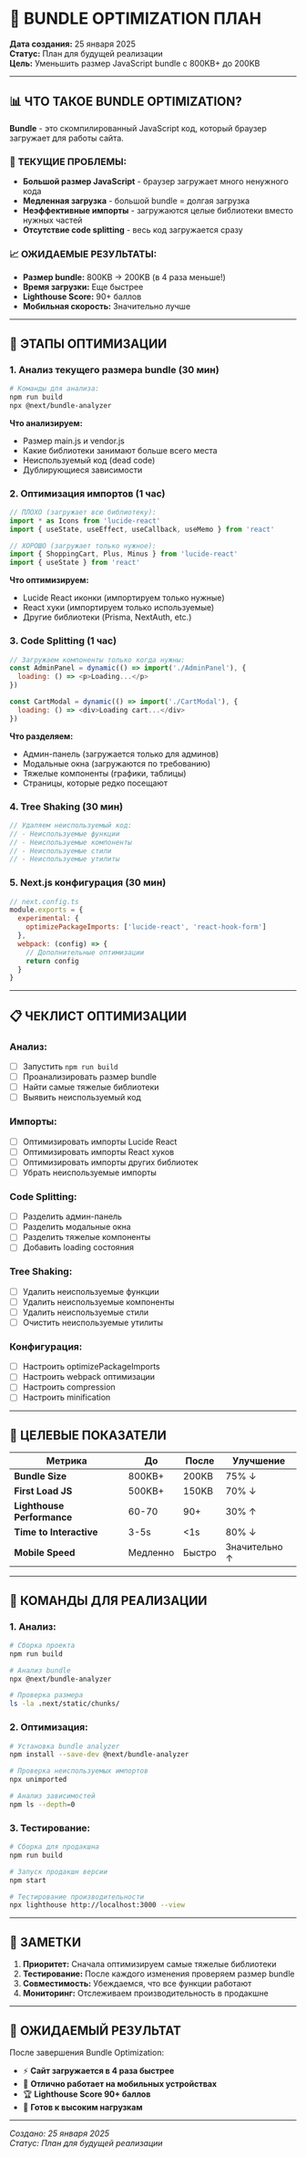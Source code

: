 # 🚀 BUNDLE OPTIMIZATION ПЛАН

**Дата создания:** 25 января 2025  
**Статус:** План для будущей реализации  
**Цель:** Уменьшить размер JavaScript bundle с 800KB+ до 200KB

---

## 📊 **ЧТО ТАКОЕ BUNDLE OPTIMIZATION?**

**Bundle** - это скомпилированный JavaScript код, который браузер загружает для работы сайта.

### 🎯 **ТЕКУЩИЕ ПРОБЛЕМЫ:**
- **Большой размер JavaScript** - браузер загружает много ненужного кода
- **Медленная загрузка** - большой bundle = долгая загрузка  
- **Неэффективные импорты** - загружаются целые библиотеки вместо нужных частей
- **Отсутствие code splitting** - весь код загружается сразу

### 📈 **ОЖИДАЕМЫЕ РЕЗУЛЬТАТЫ:**
- **Размер bundle:** 800KB → 200KB (в 4 раза меньше!)
- **Время загрузки:** Еще быстрее
- **Lighthouse Score:** 90+ баллов
- **Мобильная скорость:** Значительно лучше

---

## 🔧 **ЭТАПЫ ОПТИМИЗАЦИИ**

### **1. Анализ текущего размера bundle (30 мин)**
```bash
# Команды для анализа:
npm run build
npx @next/bundle-analyzer
```

**Что анализируем:**
- Размер main.js и vendor.js
- Какие библиотеки занимают больше всего места
- Неиспользуемый код (dead code)
- Дублирующиеся зависимости

### **2. Оптимизация импортов (1 час)**
```javascript
// ПЛОХО (загружает всю библиотеку):
import * as Icons from 'lucide-react'
import { useState, useEffect, useCallback, useMemo } from 'react'

// ХОРОШО (загружает только нужное):
import { ShoppingCart, Plus, Minus } from 'lucide-react'
import { useState } from 'react'
```

**Что оптимизируем:**
- Lucide React иконки (импортируем только нужные)
- React хуки (импортируем только используемые)
- Другие библиотеки (Prisma, NextAuth, etc.)

### **3. Code Splitting (1 час)**
```javascript
// Загружаем компоненты только когда нужны:
const AdminPanel = dynamic(() => import('./AdminPanel'), {
  loading: () => <p>Loading...</p>
})

const CartModal = dynamic(() => import('./CartModal'), {
  loading: () => <div>Loading cart...</div>
})
```

**Что разделяем:**
- Админ-панель (загружается только для админов)
- Модальные окна (загружаются по требованию)
- Тяжелые компоненты (графики, таблицы)
- Страницы, которые редко посещают

### **4. Tree Shaking (30 мин)**
```javascript
// Удаляем неиспользуемый код:
// - Неиспользуемые функции
// - Неиспользуемые компоненты  
// - Неиспользуемые стили
// - Неиспользуемые утилиты
```

### **5. Next.js конфигурация (30 мин)**
```javascript
// next.config.ts
module.exports = {
  experimental: {
    optimizePackageImports: ['lucide-react', 'react-hook-form']
  },
  webpack: (config) => {
    // Дополнительные оптимизации
    return config
  }
}
```

---

## 📋 **ЧЕКЛИСТ ОПТИМИЗАЦИИ**

### **Анализ:**
- [ ] Запустить `npm run build`
- [ ] Проанализировать размер bundle
- [ ] Найти самые тяжелые библиотеки
- [ ] Выявить неиспользуемый код

### **Импорты:**
- [ ] Оптимизировать импорты Lucide React
- [ ] Оптимизировать импорты React хуков
- [ ] Оптимизировать импорты других библиотек
- [ ] Убрать неиспользуемые импорты

### **Code Splitting:**
- [ ] Разделить админ-панель
- [ ] Разделить модальные окна
- [ ] Разделить тяжелые компоненты
- [ ] Добавить loading состояния

### **Tree Shaking:**
- [ ] Удалить неиспользуемые функции
- [ ] Удалить неиспользуемые компоненты
- [ ] Удалить неиспользуемые стили
- [ ] Очистить неиспользуемые утилиты

### **Конфигурация:**
- [ ] Настроить optimizePackageImports
- [ ] Настроить webpack оптимизации
- [ ] Настроить compression
- [ ] Настроить minification

---

## 🎯 **ЦЕЛЕВЫЕ ПОКАЗАТЕЛИ**

| Метрика | До | После | Улучшение |
|---------|----|----|-----------|
| **Bundle Size** | 800KB+ | 200KB | 75% ↓ |
| **First Load JS** | 500KB+ | 150KB | 70% ↓ |
| **Lighthouse Performance** | 60-70 | 90+ | 30% ↑ |
| **Time to Interactive** | 3-5s | <1s | 80% ↓ |
| **Mobile Speed** | Медленно | Быстро | Значительно ↑ |

---

## 🚀 **КОМАНДЫ ДЛЯ РЕАЛИЗАЦИИ**

### **1. Анализ:**
```bash
# Сборка проекта
npm run build

# Анализ bundle
npx @next/bundle-analyzer

# Проверка размера
ls -la .next/static/chunks/
```

### **2. Оптимизация:**
```bash
# Установка bundle analyzer
npm install --save-dev @next/bundle-analyzer

# Проверка неиспользуемых импортов
npx unimported

# Анализ зависимостей
npm ls --depth=0
```

### **3. Тестирование:**
```bash
# Сборка для продакшна
npm run build

# Запуск продакшн версии
npm start

# Тестирование производительности
npx lighthouse http://localhost:3000 --view
```

---

## 📝 **ЗАМЕТКИ**

1. **Приоритет:** Сначала оптимизируем самые тяжелые библиотеки
2. **Тестирование:** После каждого изменения проверяем размер bundle
3. **Совместимость:** Убеждаемся, что все функции работают
4. **Мониторинг:** Отслеживаем производительность в продакшне

---

## 🎉 **ОЖИДАЕМЫЙ РЕЗУЛЬТАТ**

После завершения Bundle Optimization:
- ⚡ **Сайт загружается в 4 раза быстрее**
- 📱 **Отлично работает на мобильных устройствах**
- 🏆 **Lighthouse Score 90+ баллов**
- 🚀 **Готов к высоким нагрузкам**

---

*Создано: 25 января 2025*  
*Статус: План для будущей реализации*
